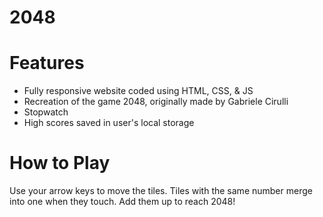 # 2048

# Features

<ul>
<li>Fully responsive website coded using HTML, CSS, & JS</li>
<li>Recreation of the game 2048, originally made by Gabriele Cirulli</li>
<li>Stopwatch</li>
<li>High scores saved in user's local storage</li>
</ul>

# How to Play

Use your arrow keys to move the tiles. Tiles with the same number merge into one when they touch. Add them up to reach 2048!
